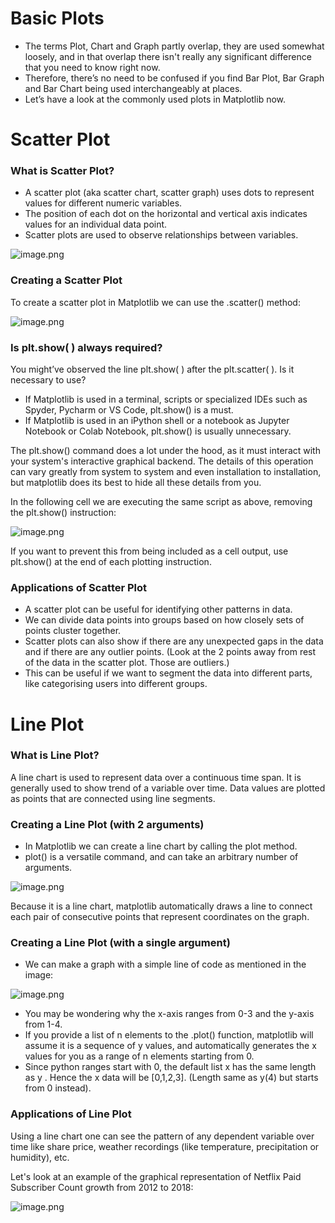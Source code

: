 # Basic Plots

* The terms Plot, Chart and Graph partly overlap, they are used somewhat loosely, and in that overlap there isn't really any significant difference that you need to know right now.
* Therefore, there’s no need to be confused if you find Bar Plot, Bar Graph and Bar Chart being used interchangeably at places.
* Let’s have a look at the commonly used plots in Matplotlib now.







# Scatter Plot

### What is Scatter Plot?

* A scatter plot (aka scatter chart, scatter graph) uses dots to represent values for different numeric variables.
* The position of each dot on the horizontal and vertical axis indicates values for an individual data point.
* Scatter plots are used to observe relationships between variables.









![image.png](https://dphi-live.s3.amazonaws.com/media_uploads/image_5f5dd9dc082849309f19d4c7542ed3f5.png)








### **Creating a Scatter Plot**

To create a scatter plot in Matplotlib we can use the .scatter() method:







![image.png](https://dphi-live.s3.amazonaws.com/media_uploads/image_eb846dc1ed204e4e8013db2215a9f675.png)






### **Is plt.show( ) always required?**

You might’ve observed the line plt.show( ) after the plt.scatter( ). Is it necessary to use?

* If Matplotlib is used in a terminal, scripts or specialized IDEs such as Spyder, Pycharm or VS Code, plt.show() is a must.
* If Matplotlib is used in an iPython shell or a notebook as Jupyter Notebook or Colab Notebook, plt.show\(\) is usually unnecessary.

The plt.show() command does a lot under the hood, as it must interact with your system's interactive graphical backend. The details of this operation can vary greatly from system to system and even installation to installation, but matplotlib does its best to hide all these details from you.

In the following cell we are executing the same script as above, removing the plt.show() instruction:




![image.png](https://dphi-live.s3.amazonaws.com/media_uploads/image_955a071b23c747ccb9e06a71835cae3e.png)





If you want to prevent this from being included as a cell output, use plt.show() at the end of each plotting instruction.

### **Applications of Scatter Plot**

* A scatter plot can be useful for identifying other patterns in data.
* We can divide data points into groups based on how closely sets of points cluster together.
* Scatter plots can also show if there are any unexpected gaps in the data and if there are any outlier points. (Look at the 2 points away from rest of the data in the scatter plot. Those are outliers.)
* This can be useful if we want to segment the data into different parts, like categorising users into different groups.




# Line Plot

### What is Line Plot?

A line chart is used to represent data over a continuous time span. It is generally used to show trend of a variable over time. Data values are plotted as points that are connected using line segments.

### Creating a Line Plot (with 2 arguments)

* In Matplotlib we can create a line chart by calling the plot method.
* plot() is a versatile command, and can take an arbitrary number of arguments.








![image.png](https://dphi-live.s3.amazonaws.com/media_uploads/image_66da213cfc0e402890a57b7582ce8c48.png)







Because it is a line chart, matplotlib automatically draws a line to connect each pair of consecutive points that represent coordinates on the graph.

### **Creating a Line Plot (with a single argument)**

* We can make a graph with a simple line of code as mentioned in the image:









![image.png](https://dphi-live.s3.amazonaws.com/media_uploads/image_5498e847bafa4baabed998c816311f1d.png)









* You may be wondering why the x-axis ranges from 0-3 and the y-axis from 1-4.
* If you provide a list of n elements to the .plot() function, matplotlib will assume it is a sequence of  y  values, and automatically generates the  x  values for you as a range of n elements starting from 0. 
* Since python ranges start with 0, the default list x  has the same length as  y . Hence the  x  data will be [0,1,2,3]. (Length same as y(4) but starts from 0 instead).

### Applications of Line Plot

Using a line chart one can see the pattern of any dependent variable over time like share price, weather recordings (like temperature, precipitation or humidity), etc. 

Let's look at an example of the graphical representation of Netflix Paid Subscriber Count growth from 2012 to 2018:

![image.png](https://dphi-live.s3.amazonaws.com/media_uploads/image_f1729089bc8746e49b8d6744b0c66f07.png)